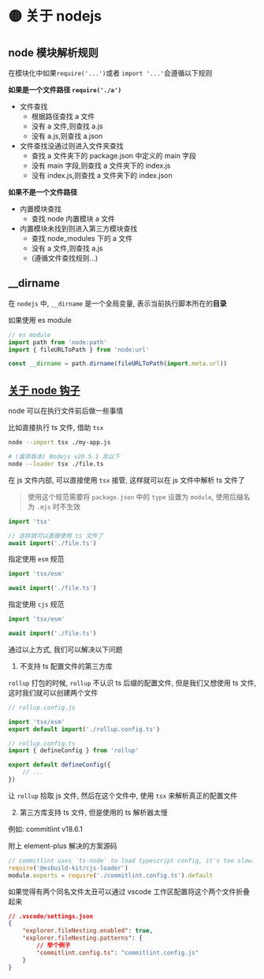 # 🟡 关于 nodejs

## node 模块解析规则

在模块化中如果`require('...')`或者 `import '...'`会遵循以下规则

**如果是一个文件路径 `require('./a')`**

- 文件查找
  - 根据路径查找 a 文件
  - 没有 a 文件,则查找 a.js
  - 没有 a.js,则查找 a.json
- 文件查找没通过则进入文件夹查找
  - 查找 a 文件夹下的 package.json 中定义的 main 字段
  - 没有 main 字段,则查找 a 文件夹下的 index.js
  - 没有 index.js,则查找 a 文件夹下的 index.json

**如果不是一个文件路径**

- 内置模块查找
  - 查找 node 内置模块 a 文件
- 内置模块未找到则进入第三方模块查找
  - 查找 node_modules 下的 a 文件
  - 没有 a 文件,则查找 a.js
  - (遵循文件查找规则...)

## \_\_dirname

在 `nodejs` 中, `__dirname` 是一个全局变量, 表示当前执行脚本所在的**目录**

如果使用 es module

```js
// es module
import path from 'node:path'
import { fileURLToPath } from 'node:url'

const __dirname = path.dirname(fileURLToPath(import.meta.url))
```

## [关于 node 钩子](https://nodejs.org/api/module.html#customization-hooks)

node 可以在执行文件前后做一些事情

比如直接执行 ts 文件, 借助 `tsx`

```bash
node --import tsx ./my-app.js
```

```bash
# (废弃版本) Nodejs v20.5.1 及以下
node --loader tsx ./file.ts
```

在 js 文件内部, 可以直接使用 `tsx` 接管, 这样就可以在 js 文件中解析 ts 文件了

> 使用这个规范需要将 `package.json` 中的 `type` 设置为 `module`, 使用后缀名为 `.mjs` 时不生效

```js
import 'tsx'

// 这样就可以直接使用 ts 文件了
await import('./file.ts')
```

指定使用 `esm` 规范

```js
import 'tsx/esm'

await import('./file.ts')
```

指定使用 `cjs` 规范

```js
import 'tsx/esm'

await import('./file.ts')
```

通过以上方式, 我们可以解决以下问题

1. 不支持 ts 配置文件的第三方库

`rollup` 打包的时候, `rollup` 不认识 ts 后缀的配置文件, 但是我们又想使用 ts 文件, 这时我们就可以创建两个文件

```js
// rollup.config.js

import 'tsx/esm'
export default import('./rollup.config.ts')
```

```ts
// rollup.config.ts
import { defineConfig } from 'rollup'

export default defineConfig({
	// ...
})
```

让 `rollup` 拾取 js 文件, 然后在这个文件中, 使用 `tsx` 来解析真正的配置文件

2. 第三方库支持 ts 文件, 但是使用的 ts 解析器太慢

例如: commitlint v18.6.1

附上 element-plus 解决的方案源码

```js
// commitlint uses `ts-node` to load typescript config, it's too slow. So we replace it with `esbuild`.
require('@esbuild-kit/cjs-loader')
module.exports = require('./commitlint.config.ts').default
```

如果觉得有两个同名文件太丑可以通过 vscode 工作区配置将这个两个文件折叠起来

```json
// .vscode/settings.json
{
	"explorer.fileNesting.enabled": true,
	"explorer.fileNesting.patterns": {
		// 举个例子
		"commitlint.config.ts": "commitlint.config.js"
	}
}
```
